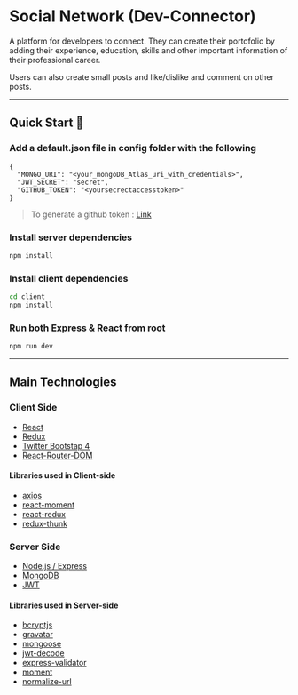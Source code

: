# Social Network (Dev-Connector)

A platform for developers to connect. They can create their portofolio by adding their experience, education, skills and other important information of their professional career.

Users can also create small posts and like/dislike and comment on other posts.

---

## Quick Start 🚀

### Add a default.json file in config folder with the following

```
{
  "MONGO_URI": "<your_mongoDB_Atlas_uri_with_credentials>",
  "JWT_SECRET": "secret",
  "GITHUB_TOKEN": "<yoursecrectaccesstoken>"
}
```

> To generate a github token : [Link](https://docs.github.com/en/github/authenticating-to-github/keeping-your-account-and-data-secure/creating-a-personal-access-token)

### Install server dependencies

```bash
npm install
```

### Install client dependencies

```bash
cd client
npm install
```

### Run both Express & React from root

```bash
npm run dev
```

---

## Main Technologies

### Client Side

-   [React](https://github.com/facebook/react)
-   [Redux](https://github.com/reactjs/redux)
-   [Twitter Bootstap 4](https://github.com/twbs/bootstrap/tree/v4-dev)
-   [React-Router-DOM](https://github.com/ReactTraining/react-router/tree/master/packages/react-router-dom)

#### Libraries used in Client-side

-   [axios](https://github.com/axios/axios)
-   [react-moment](https://github.com/headzoo/react-moment)
-   [react-redux](https://github.com/reduxjs/react-redux)
-   [redux-thunk](https://github.com/reduxjs/redux-thunk)

### Server Side

-   [Node.js / Express](https://github.com/expressjs/express)
-   [MongoDB](https://github.com/mongodb/mongo)
-   [JWT](https://github.com/auth0/node-jsonwebtoken)

#### Libraries used in Server-side

-   [bcryptjs](https://github.com/dcodeIO/bcrypt.js)
-   [gravatar](https://github.com/emerleite/node-gravatar)
-   [mongoose](http://mongoosejs.com/)
-   [jwt-decode](https://github.com/auth0/jwt-decode)
-   [express-validator](https://github.com/express-validator/express-validator)
-   [moment](https://momentjs.com/)
-   [normalize-url](https://github.com/sindresorhus/normalize-url)
